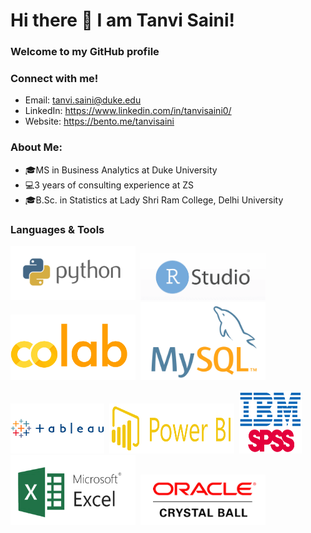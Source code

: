 # Hi there 👋 I am Tanvi Saini! 
### Welcome to my GitHub profile

### Connect with me!
- Email: tanvi.saini@duke.edu
- LinkedIn: https://www.linkedin.com/in/tanvisaini0/
- Website: https://bento.me/tanvisaini

### About Me:
* 🎓MS in Business Analytics at Duke University
* 💻3 years of consulting experience at ZS
* 🎓B.Sc. in Statistics at Lady Shri Ram College, Delhi University

### Languages & Tools
<img src = "https://github.com/tanvisaini-git/tanvisaini-git/blob/ca03c02a712546ed66fedbeac35e968dcf7da139/logopython.png" width = "200"/>&nbsp;
<img src = "https://github.com/tanvisaini-git/tanvisaini-git/blob/f8cf6b0ecdaf51624c822ecea1d74c9e6a463925/rstudio-og.png" width = "200"/>&nbsp;
<img src = "https://github.com/tanvisaini-git/tanvisaini-git/blob/main/colab.png?raw=true" width = "200"/>&nbsp;
<img src = "https://github.com/tanvisaini-git/tanvisaini-git/blob/f8cf6b0ecdaf51624c822ecea1d74c9e6a463925/MySQL-Logo.png" width = "200" />&nbsp;

<img src = "https://github.com/tanvisaini-git/tanvisaini-git/blob/main/Tableau.png?raw=true)" width = "150" height = "80"/>&nbsp;
<img src = "https://github.com/tanvisaini-git/tanvisaini-git/blob/main/power-bi_logo.png?raw=true" width = "200" height = "80"/>&nbsp;
<img src =  "https://github.com/tanvisaini-git/tanvisaini-git/blob/main/ibm-spss-logo.png?raw=true" width = "100" height = "100"/>&nbsp;
<img src =  "https://github.com/tanvisaini-git/tanvisaini-git/blob/main/microsoft-excel.png?raw=true" width = "200"/>&nbsp;
<img src =  "https://github.com/tanvisaini-git/tanvisaini-git/blob/main/Oracle-Crystal-Ball-logo1.png?raw=true" width = "200"/>&nbsp;

